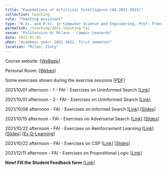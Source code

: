 ```yaml
---
title: "Foundations of Artificial Intelligence (AA 2021-2022)"
collection: teaching
role: "Teaching Assistant"
type: "B.Sc. and M.Sc. in Computer Science and Engineering, Prof: Francesco Amigoni and Pier Luca Lanzi"
permalink: /teaching/2021-teaching-fai
venue: "Politecnico di Milano - Campus Leonardo"
date: 2021-01-01
when: "Academic year: 2021-2022, first semester"
location: "Milan, Italy"
---
```


Course website: [[WeBeep]](https://webeep.polimi.it/course/view.php?id=175) 

Personal Room: [[Webex]](https://politecnicomilano.webex.com/meet/albertomaria.metelli)

Some exercises shown during the exercise sessions [[PDF]](https://albertometelli.github.io/files/2021-fai/exercises.pdf)

2021/10/01 afternoon - 1 - FAI - Exercises on Uninformed Search
[[Link]](https://politecnicomilano.webex.com/politecnicomilano/ldr.php?RCID=e00e24b716bc2cf40c2a39d10261fdba)

2021/10/01 afternoon - 2 - FAI - Exercises on Uninformed Search
[[Link]](https://politecnicomilano.webex.com/politecnicomilano/ldr.php?RCID=a61a6bba01e42284b6c323c3b48fd8dc)

2021/10/08 afternoon - FAI - Exercises on Informed Search
[[Link]](https://politecnicomilano.webex.com/politecnicomilano/ldr.php?RCID=be94a3fb78876265beb581892c05d10f)
[[Slides]](https://albertometelli.github.io/files/2021-fai/FAI-10-08-2021.pdf)

2021/10/15 afternoon - FAI - Exercises on Adversarial Search
[[Link]](https://politecnicomilano.webex.com/politecnicomilano/ldr.php?RCID=a4e8bc7816c96a9a3264ca4ddba5b78f)
[[Slides]](https://albertometelli.github.io/files/2021-fai/FAI-10-15-2021.pdf)

2021/10/22 afternoon - FAI - Exercises on Reinforcement Learning
[[Link]](https://politecnicomilano.webex.com/politecnicomilano/ldr.php?RCID=620db213cd3cf30d15e4013c1d112b2a)
[[Slides]](https://albertometelli.github.io/files/2021-fai/FAI-10-22-2021.pdf)
[[Ex Q-Learning]](https://albertometelli.github.io/files/2021-fai/exercise_qlearning.pdf)

2021/10/22 afternoon - FAI - Exercises on CSP
[[Link]](https://politecnicomilano.webex.com/politecnicomilano/ldr.php?RCID=233a08c6a1ebfd4afee4e33997cf2572)
[[Slides]](https://albertometelli.github.io/files/2021-fai/FAI-10-29-2021.pdf)

2021/12/11 afternoon - FAI - Exercises on Propositional Logic
[[Link]](https://politecnicomilano.webex.com/politecnicomilano/ldr.php?RCID=ffb6a6ace90e2fb66470feb4309be23b)

**New! Fill the Student Feedback form** [[Link]](https://bit.ly/3C3fs5e)
